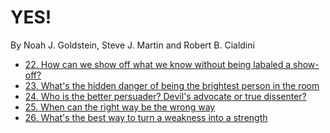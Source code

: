 YES!
====

By Noah J. Goldstein, Steve J. Martin and Robert B. Cialdini

* [22. How can we show off what we know without being labaled a show-off?](22.md)
* [23. What's the hidden danger of being the brightest person in the room](23.md)
* [24. Who is the better persuader? Devil's advocate or true dissenter?](24.md)
* [25. When can the right way be the wrong way](25.md)
* [26. What's the best way to turn a weakness into a strength](26.md)
